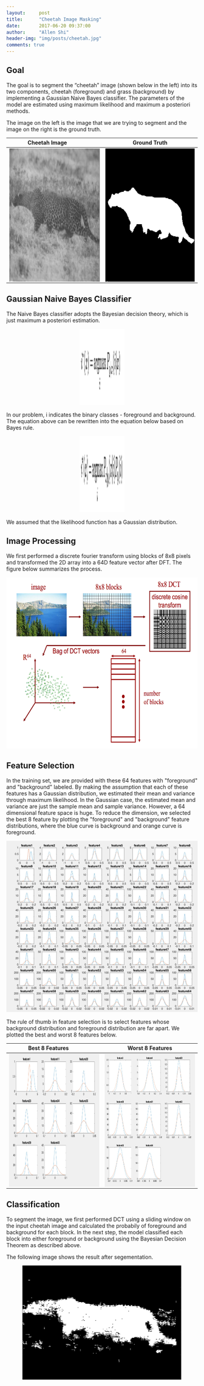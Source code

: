 ```yaml
---
layout:     post
title:      "Cheetah Image Masking"
date:       2017-06-20 09:37:00
author:     "Allen Shi"
header-img: "img/posts/cheetah.jpg"
comments: true
---
```


## Goal
The goal is to segment the “cheetah” image (shown below in the left) into its two components, cheetah (foreground) and grass (background) by implementing a Gaussian Naive Bayes classifier. The parameters of the model are estimated using maximum likelihood and maximum a posteriori methods.

The image on the left is the image that we are trying to segment and the image on the right is the ground truth.

Cheetah Image           |  Ground Truth
:-------------------------:|:-------------------------:
<img src="/img/posts/cheetah.png" align="left" width="350" height="350" >  |  <img src="/img/posts/cheetah_mask.png" align="right" width="350" height="350" >

## Gaussian Naive Bayes Classifier

The Naive Bayes classifier adopts the Bayesian decision theory, which is just maximum a posteriori estimation.

<center><img src="/img/posts/BDR1.png" width="120" height="200" ></center>

In our problem, i indicates the binary classes - foreground and background. The equation above can be rewritten into the equation below based on Bayes rule.

<center><img src="/img/posts/BDR2.png" width="120" height="200" ></center>

We assumed that the likelihood function has a Gaussian distribution.





## Image Processing
We first performed a discrete fourier transform using blocks of 8x8 pixels and transformed the 2D array into a 64D feature vector after DFT. The figure below summarizes the process.

<center><img src="/img/posts/DFT.png" width="600" height="450" ></center>

## Feature Selection
In the training set, we are provided with these 64 features with "foreground" and "background" labeled. By making the assumption that each of these features has a Gaussian distribution, we estimated their mean and variance through maximum likelihood. In the Gaussian case, the estimated mean and variance are just the sample mean and sample variance. However, a 64 dimensional feature space is huge. To reduce the dimension, we selected the best 8 feature by plotting the "foreground" and "background" feature distributions, where the blue curve is background and orange curve is foreground.

<center><img src="/img/posts/64_feats.png" width="600" height="450" ></center>

The rule of thumb in feature selection is to select features whose background distribution and foreground distribution are far apart. We plotted the best and worst 8 features below.

Best 8 Features         |  Worst 8 Features
:-------------------------:|:-------------------------:
<img src="/img/posts/best_feats.png" align="left" width="350" height="350" >  |  <img src="/img/posts/worst_feats.png" align="right" width="350" height="350" >

## Classification

To segment the image, we first performed DCT using a sliding window on the input cheetah image and calculated the probabily of foreground and background for each block. In the next step, the model classified each block into either foreground or background using the Bayesian Decision Theorem as described above.

The following image shows the result after segementation.
<center><img src="/img/posts/mask.png" width="420" height="300" ></center>
